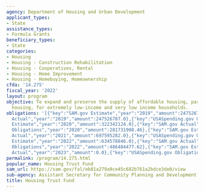 ```yaml
---
agency: Department of Housing and Urban Development
applicant_types:
- State
assistance_types:
- Formula Grants
beneficiary_types:
- State
categories:
- Housing
- Housing - Construction Rehabilitation
- Housing - Cooperatives, Rental
- Housing - Home Improvement
- Housing - Homebuying, Homeownership
cfda: '14.275'
fiscal_year: '2022'
layout: program
objective: To expand and preserve the supply of affordable housing, particularly rental
  housing, for extremely low-income and very low income households.
obligations: '[{"key":"SAM.gov Estimate","year":"2019","amount":247526787.0},{"key":"SAM.gov
  Actual","year":"2019","amount":247526787.0},{"key":"USASpending.gov Obligations","year":"2019","amount":309911500.45},{"key":"SAM.gov
  Estimate","year":"2020","amount":322342124.0},{"key":"SAM.gov Actual","year":"2020","amount":284856209.0},{"key":"USASpending.gov
  Obligations","year":"2020","amount":281731908.46},{"key":"SAM.gov Estimate","year":"2021","amount":590878636.0},{"key":"SAM.gov
  Actual","year":"2021","amount":697595282.0},{"key":"USASpending.gov Obligations","year":"2021","amount":691896030.44},{"key":"SAM.gov
  Estimate","year":"2022","amount":634578846.0},{"key":"SAM.gov Actual","year":"2022","amount":493970525.0},{"key":"USASpending.gov
  Obligations","year":"2022","amount":486484477.62},{"key":"SAM.gov Estimate","year":"2023","amount":634028209.0},{"key":"SAM.gov
  Actual","year":"2023","amount":0.0},{"key":"USASpending.gov Obligations","year":"2023","amount":421438214.36}]'
permalink: /program/14.275.html
popular_name: Housing Trust Fund
sam_url: https://sam.gov/fal/eb81a279a9ce45c682b761a2bdce3de0/view
sub-agency: Assistant Secretary for Community Planning and Development
title: Housing Trust Fund
---
```

